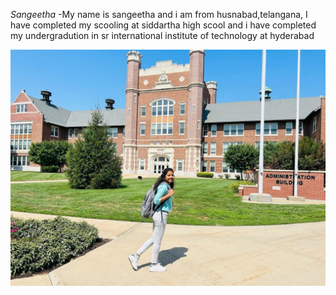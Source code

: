*Sangeetha*
  -My name is sangeetha and i am from husnabad,telangana, I have completed my scooling at siddartha high scool and i have completed my undergradution in sr international institute of technology at hyderabad
  
  ![My Profile](Sangeeta.jpg)